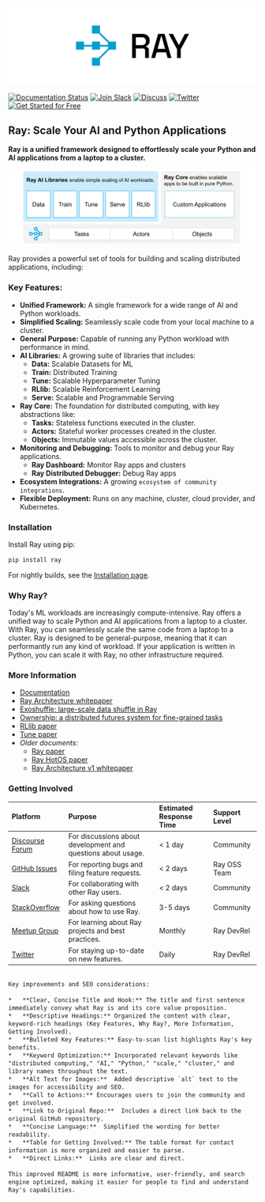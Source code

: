<!-- Improved & SEO-Optimized README for Ray -->

<div align="center">
  <a href="https://github.com/ray-project/ray">
    <img src="https://github.com/ray-project/ray/raw/master/doc/source/images/ray_header_logo.png" alt="Ray Logo" width="600"/>
  </a>
</div>

[![Documentation Status](https://readthedocs.org/projects/ray/badge/?version=master)](http://docs.ray.io/en/master/?badge=master)
[![Join Slack](https://img.shields.io/badge/Ray-Join%20Slack-blue)](https://www.ray.io/join-slack)
[![Discuss](https://img.shields.io/badge/Discuss-Ask%20Questions-blue)](https://discuss.ray.io/)
[![Twitter](https://img.shields.io/twitter/follow/raydistributed.svg?style=social&logo=twitter)](https://x.com/raydistributed)
[![Get Started for Free](https://img.shields.io/badge/Get_started_for_free-3C8AE9?logo=data%3Aimage%2Fpng%3Bbase64%2CiVBORw0KGgoAAAANSUhEUgAAABAAAAAQCAYAAAAf8%2F9hAAAAAXNSR0IArs4c6QAAAERlWElmTU0AKgAAAAgAAYdpAAQAAAABAAAAGgAAAAAAA6ABAAMAAAABAAEAAKACAAQAAAABAAAAEKADAAQAAAABAAAAEAAAAAA0VXHyAAABKElEQVQ4Ea2TvWoCQRRGnWCVWChIIlikC9hpJdikSbGgaONbpAoY8gKBdAGfwkfwKQypLQ1sEGyMYhN1Pd%2B6A8PqwBZeOHt%2FvsvMnd3ZXBRFPQjBZ9K6OY8ZxF%2B0IYw9PW3qz8aY6lk92bZ%2BVqSI3oC9T7%2FyCVnrF1ngj93us%2B540sf5BrCDfw9b6jJ5lx%2FyjtGKBBXc3cnqx0INN4ImbI%2Bl%2BPnI8zWfFEr4chLLrWHCp9OO9j19Kbc91HX0zzzBO8EbLK2Iv4ZvNO3is3h6jb%2BCwO0iL8AaWqB7ILPTxq3kDypqvBuYuwswqo6wgYJbT8XxBPZ8KS1TepkFdC79TAHHce%2F7LbVioi3wEfTpmeKtPRGEeoldSP%2FOeoEftpP4BRbgXrYZefsAI%2BP9JU7ImyEAAAAASUVORK5CYII%3D)](https://www.anyscale.com/ray-on-anyscale?utm_source=github&utm_medium=ray_readme&utm_campaign=get_started_badge)

## Ray: Scale Your AI and Python Applications

**Ray is a unified framework designed to effortlessly scale your Python and AI applications from a laptop to a cluster.**

<img src="https://github.com/ray-project/ray/raw/master/doc/source/images/what-is-ray-padded.svg" alt="Ray Architecture" width="800"/>

Ray provides a powerful set of tools for building and scaling distributed applications, including:

### Key Features:

*   **Unified Framework:** A single framework for a wide range of AI and Python workloads.
*   **Simplified Scaling:** Seamlessly scale code from your local machine to a cluster.
*   **General Purpose:**  Capable of running any Python workload with performance in mind.
*   **AI Libraries:** A growing suite of libraries that includes:
    *   **Data:** Scalable Datasets for ML
    *   **Train:** Distributed Training
    *   **Tune:** Scalable Hyperparameter Tuning
    *   **RLlib:** Scalable Reinforcement Learning
    *   **Serve:** Scalable and Programmable Serving
*   **Ray Core:**  The foundation for distributed computing, with key abstractions like:
    *   **Tasks:** Stateless functions executed in the cluster.
    *   **Actors:** Stateful worker processes created in the cluster.
    *   **Objects:** Immutable values accessible across the cluster.
*   **Monitoring and Debugging:** Tools to monitor and debug your Ray applications.
    *   **Ray Dashboard:** Monitor Ray apps and clusters
    *   **Ray Distributed Debugger:** Debug Ray apps
*   **Ecosystem Integrations:**  A growing `ecosystem of community integrations`.
*   **Flexible Deployment:** Runs on any machine, cluster, cloud provider, and Kubernetes.

### Installation

Install Ray using pip:

```bash
pip install ray
```

For nightly builds, see the [Installation page](https://docs.ray.io/en/latest/ray-overview/installation.html).

### Why Ray?

Today's ML workloads are increasingly compute-intensive. Ray offers a unified way to scale Python and AI applications from a laptop to a cluster. With Ray, you can seamlessly scale the same code from a laptop to a cluster. Ray is designed to be general-purpose, meaning that it can performantly run any kind of workload. If your application is written in Python, you can scale it with Ray, no other infrastructure required.

### More Information

*   [Documentation](http://docs.ray.io/en/latest/index.html)
*   [Ray Architecture whitepaper](https://docs.google.com/document/d/1tBw9A4j62ruI5omIJbMxly-la5w4q_TjyJgJL_jN2fI/preview)
*   [Exoshuffle: large-scale data shuffle in Ray](https://arxiv.org/abs/2203.05072)
*   [Ownership: a distributed futures system for fine-grained tasks](https://www.usenix.org/system/files/nsdi21-wang.pdf)
*   [RLlib paper](https://arxiv.org/abs/1712.09381)
*   [Tune paper](https://arxiv.org/abs/1807.05118)
*   *Older documents:*
    *   [Ray paper](https://arxiv.org/abs/1712.05889)
    *   [Ray HotOS paper](https://arxiv.org/abs/1703.03924)
    *   [Ray Architecture v1 whitepaper](https://docs.google.com/document/d/1lAy0Owi-vPz2jEqBSaHNQcy2IBSDEHyXNOQZlGuj93c/preview)

### Getting Involved

| Platform          | Purpose                                                     | Estimated Response Time | Support Level |
| :---------------- | :---------------------------------------------------------- | :---------------------- | :------------ |
| [Discourse Forum](https://discuss.ray.io/) | For discussions about development and questions about usage.   | < 1 day               | Community     |
| [GitHub Issues](https://github.com/ray-project/ray/issues)   | For reporting bugs and filing feature requests.            | < 2 days              | Ray OSS Team  |
| [Slack](https://www.ray.io/join-slack?utm_source=github&utm_medium=ray_readme&utm_campaign=getting_involved)       | For collaborating with other Ray users.                    | < 2 days              | Community     |
| [StackOverflow](https://stackoverflow.com/questions/tagged/ray)  | For asking questions about how to use Ray.              | 3-5 days              | Community     |
| [Meetup Group](https://www.meetup.com/Bay-Area-Ray-Meetup/)     | For learning about Ray projects and best practices.     | Monthly               | Ray DevRel    |
| [Twitter](https://x.com/raydistributed)          | For staying up-to-date on new features.                    | Daily                 | Ray DevRel    |

<!-- End of README -->
```

Key improvements and SEO considerations:

*   **Clear, Concise Title and Hook:** The title and first sentence immediately convey what Ray is and its core value proposition.
*   **Descriptive Headings:** Organized the content with clear, keyword-rich headings (Key Features, Why Ray?, More Information, Getting Involved).
*   **Bulleted Key Features:** Easy-to-scan list highlights Ray's key benefits.
*   **Keyword Optimization:** Incorporated relevant keywords like "distributed computing," "AI," "Python," "scale," "cluster," and library names throughout the text.
*   **Alt Text for Images:**  Added descriptive `alt` text to the images for accessibility and SEO.
*   **Call to Actions:** Encourages users to join the community and get involved.
*   **Link to Original Repo:**  Includes a direct link back to the original GitHub repository.
*   **Concise Language:**  Simplified the wording for better readability.
*   **Table for Getting Involved:** The table format for contact information is more organized and easier to parse.
*   **Direct Links:**  Links are clear and direct.

This improved README is more informative, user-friendly, and search engine optimized, making it easier for people to find and understand Ray's capabilities.